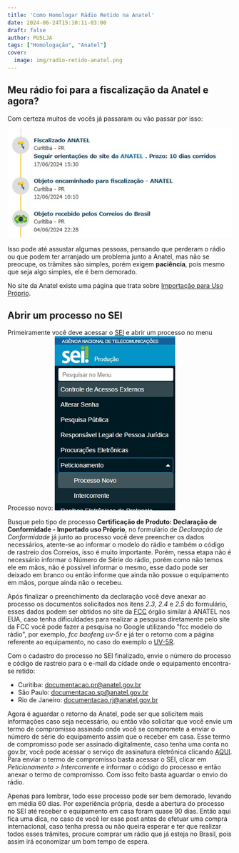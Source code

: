```yaml
---
title: 'Como Homologar Rádio Retido na Anatel'
date: 2024-06-24T15:10:11-03:00
draft: false
author: PU5LJA
tags: ["Homologação", "Anatel"]
cover:
  image: img/radio-retido-anatel.png
---
```


## Meu rádio foi para a fiscalização da Anatel e agora?

Com certeza muitos de vocês já passaram ou vão passar por isso:

![rastreamento correios](rastreamento-correios.jpg)

Isso pode até assustar algumas pessoas, pensando que perderam o rádio ou que podem ter arranjado um problema junto a Anatel, mas não se preocupe, os trâmites são simples, porém exigem **paciência**, pois mesmo que seja algo simples, ele é bem demorado.

No site da Anatel existe uma página que trata sobre [Importação para Uso Próprio](https://www.gov.br/anatel/pt-br/regulado/certificacao-de-produtos/importacao-para-uso-proprio).

## Abrir um processo no SEI

Primeiramente você deve acessar o [SEI](https://sei.anatel.gov.br/sei/controlador_externo.php?acao=usuario_externo_logar&id_orgao_acesso_externo=0) e abrir um processo no menu Processo novo:
![peticionamento sei](peticionamento-sei.jpg)

Busque pelo tipo de processo **Certificação de Produto: Declaração de Conformidade - Importado uso Próprio**, no formulário de *Declaração de Conformidade* já junto ao processo você deve preencher os dados necessários, atente-se ao informar o modelo do rádio e também o código de rastreio dos Correios, isso é muito importante. Porém, nessa etapa não é necessário informar o Número de Série do rádio, porém como não temos ele em mãos, não é possível informar o mesmo, esse dado pode ser deixado em branco ou então informe que ainda não possue o equipamento em mãos, porque ainda não o recebeu.

Após finalizar o preenchimento da declaração você deve anexar ao processo os documentos solicitados nos itens *2.3*, *2.4* e *2.5* do formulário, esses dados podem ser obtidos no site da [FCC](https://apps.fcc.gov/oetcf/eas/reports/GenericSearch.cfm?calledFromFrame=N) órgão similar à ANATEL nos EUA, caso tenha dificuldades para realizar a pesquisa diretamente pelo site da FCC você pode fazer a pesquisa no Google utilizando "fcc modelo do rádio", por exemplo, *fcc baofeng uv-5r* e já ter o retorno com a página referente ao equipamento, no caso do exemplo o [UV-5R](https://fcc.report/FCC-ID/2AJGM-UV5R).

Com o cadastro do processo no SEI finalizado, envie o número do processo e código de rastreio para o e-mail da cidade onde o equipamento encontra-se retido:
- Curitiba: documentacao.pr@anatel.gov.br
- São Paulo: documentacao.sp@anatel.gov.br
- Rio de Janeiro: documentacao.rj@anatel.gov.br

Agora é aguardar o retorno da Anatel, pode ser que solicitem mais informações caso seja necessário, ou então vão solicitar que você envie um termo de compromisso assinado onde você se compromete a enviar o número de série do equipamento assim que o receber em casa. Esse termo de compromisso pode ser assinado digitalmente, caso tenha uma conta no gov.br, você pode acessar o serviço de assinatura eletrônica clicando [AQUI](https://www.gov.br/governodigital/pt-br/identidade/assinatura-eletronica).
Para enviar o termo de compromisso basta acessar o SEI, clicar em *Peticionamento > Intercorrente* e informar o código do processo e então anexar o termo de compromisso.
Com isso feito basta aguardar o envio do rádio.

Apenas para lembrar, todo esse processo pode ser bem demorado, levando em média 60 dias. Por experiência própria, desde a abertura do processo no SEI até receber o equipamento em casa foram quase 90 dias.
Então aqui fica uma dica, no caso de você ler esse post antes de efetuar uma compra internacional, caso tenha pressa ou não queira esperar e ter que realizar todos esses trâmites, procure comprar um rádio que já esteja no Brasil, pois assim irá economizar um bom tempo de espera.